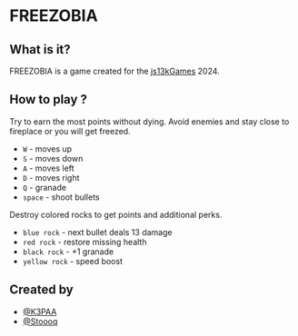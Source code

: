 # FREEZOBIA

## What is it?

FREEZOBIA is a game created for the [js13kGames](https://js13kgames.com/) 2024.

## How to play ?

Try to earn the most points without dying. Avoid enemies and stay close to fireplace or you will get freezed.

- `W` - moves up
- `S` - moves down
- `A` - moves left
- `D` - moves right
- `Q` - granade
- `space` - shoot bullets

Destroy colored rocks to get points and additional perks.

- `blue rock` - next bullet deals 13 damage
- `red rock` - restore missing health
- `black rock` - +1 granade
- `yellow rock` - speed boost

## Created by

- [@K3PAA](https://github.com/K3PAA)
- [@Stoooq](https://github.com/Stoooq)
